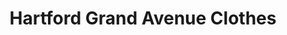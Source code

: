 ---
title: "Hartford Grand Avenue Clothes"
url: /hartford/hartford-grand-avenue-clothes/
shop: laundry
---